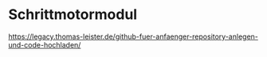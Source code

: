 # Schrittmotormodul


https://legacy.thomas-leister.de/github-fuer-anfaenger-repository-anlegen-und-code-hochladen/